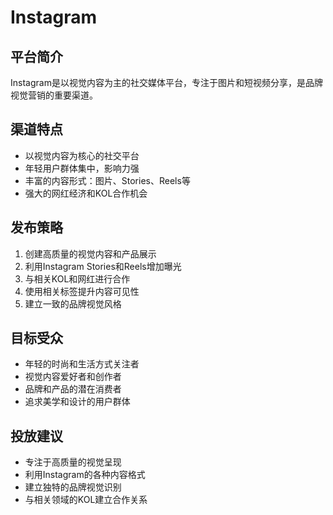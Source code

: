 # Instagram

## 平台简介
Instagram是以视觉内容为主的社交媒体平台，专注于图片和短视频分享，是品牌视觉营销的重要渠道。

## 渠道特点
- 以视觉内容为核心的社交平台
- 年轻用户群体集中，影响力强
- 丰富的内容形式：图片、Stories、Reels等
- 强大的网红经济和KOL合作机会

## 发布策略
1. 创建高质量的视觉内容和产品展示
2. 利用Instagram Stories和Reels增加曝光
3. 与相关KOL和网红进行合作
4. 使用相关标签提升内容可见性
5. 建立一致的品牌视觉风格

## 目标受众
- 年轻的时尚和生活方式关注者
- 视觉内容爱好者和创作者
- 品牌和产品的潜在消费者
- 追求美学和设计的用户群体

## 投放建议
- 专注于高质量的视觉呈现
- 利用Instagram的各种内容格式
- 建立独特的品牌视觉识别
- 与相关领域的KOL建立合作关系
